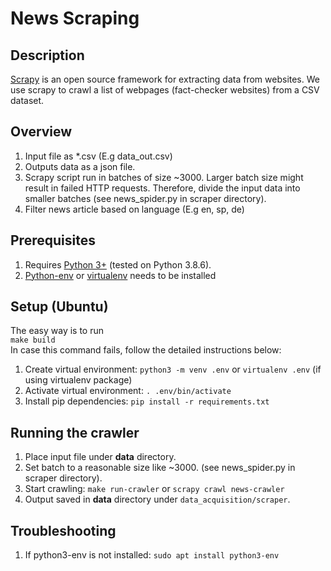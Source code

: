 # News Scraping

## Description

[Scrapy](https://scrapy.org/) is an open source framework for extracting data from websites.
We use scrapy to crawl a list of webpages (fact-checker websites) from a CSV dataset.

## Overview

1. Input file as *.csv (E.g data_out.csv)
2. Outputs data as a json file.
3. Scrapy script run in batches of size ~3000. Larger batch size might result in failed HTTP requests.
Therefore, divide the input data into smaller batches (see news_spider.py in scraper directory).
4. Filter news article based on language (E.g en, sp, de)

## Prerequisites

1. Requires [Python 3+](https://www.python.org/downloads/) (tested on Python 3.8.6).
2. [Python-env](https://docs.python.org/3/tutorial/venv.html) or [virtualenv](https://pypi.org/project/virtualenv/) needs to be installed 

## Setup (Ubuntu)

The easy way is to run \
`make build` \
In case this command fails, follow the detailed instructions below:

1. Create virtual environment:
`python3 -m venv .env` or `virtualenv .env` (if using virtualenv package)
2. Activate virtual environment: 
   `. .env/bin/activate`
3. Install pip dependencies:
    `pip install -r requirements.txt`

## Running the crawler

1. Place input file under **data** directory.
2. Set batch to a reasonable size like ~3000. (see news_spider.py in scraper directory).
3. Start crawling: `make run-crawler` or `scrapy crawl news-crawler`
4. Output saved in **data** directory under `data_acquisition/scraper`.

## Troubleshooting

1. If python3-env is not installed:
    `sudo apt install python3-env`